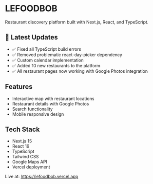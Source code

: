 # LEFOODBOB

Restaurant discovery platform built with Next.js, React, and TypeScript.

## 🚀 Latest Updates
- ✅ Fixed all TypeScript build errors
- ✅ Removed problematic react-day-picker dependency
- ✅ Custom calendar implementation
- ✅ Added 10 new restaurants to the platform
- ✅ All restaurant pages now working with Google Photos integration

## Features
- Interactive map with restaurant locations
- Restaurant details with Google Photos
- Search functionality
- Mobile responsive design

## Tech Stack
- Next.js 15
- React 19
- TypeScript
- Tailwind CSS
- Google Maps API
- Vercel deployment

Live at: https://lefoodbob.vercel.app
